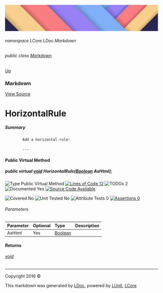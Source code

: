 ![](../Content/LDoc-banner-small.png "")

###### namespace LCore.LDoc.Markdown

###### public class [Markdown](Markdown.md)
[Up](Markdown.md)

### Markdown
[View Source](../Markdown/Generators/Markdown.cs)

# HorizontalRule

##### Summary

            Add a horizontal rule:
            
            ---
            
            
            

#### Public Virtual Method

##### public virtual <a href="https://msdn.microsoft.com/en-us/library/system.void.aspx" alt="">void</a> HorizontalRule(<a href="https://msdn.microsoft.com/en-us/library/system.boolean.aspx" alt="">Boolean</a> AsHtml);

![Type Public Virtual Method](http://b.repl.ca/v1/Type-Public%20Virtual%20Method-blue.png "") [![Lines of Code 12](http://b.repl.ca/v1/Lines%20of%20Code-12-blue.png "")](../Markdown/Generators/Markdown.cs#L186) ![TODOs 2](http://b.repl.ca/v1/TODOs-2-yellow.png "")   ![Documented Yes](http://b.repl.ca/v1/Documented-Yes-brightgreen.png "") [![Source Code Available](http://b.repl.ca/v1/Source%20Code-Available-brightgreen.png "")](../Markdown/Generators/Markdown.cs#L186)

![Covered No](http://b.repl.ca/v1/Covered-No-red.png "") ![Unit Tested No](http://b.repl.ca/v1/Unit%20Tested-No-lightgrey.png "") ![Attribute Tests 0](http://b.repl.ca/v1/Attribute%20Tests-0-lightgrey.png "") [![Assertions 0](http://b.repl.ca/v1/Assertions-0-lightgrey.png "")](../Markdown/Generators/Markdown.cs)

###### Parameters

Parameter | Optional | Type | Description
:---  | :---  | :---  | :--- 
AsHtml | Yes | [Boolean](https://msdn.microsoft.com/en-us/library/system.boolean.aspx) | 


#### Returns

###### [void](https://msdn.microsoft.com/en-us/library/system.void.aspx)



---

Copyright 2016 &copy; [](../../README.md) [](../../TableOfContents.md)

This markdown was generated by [LDoc](https://github.com/CodeSingularity/LDoc), powered by [LUnit](https://github.com/CodeSingularity/LUnit), [LCore](https://github.com/CodeSingularity/LCore)
